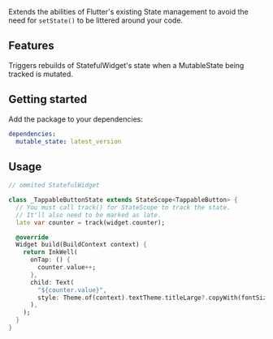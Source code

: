 Extends the abilities of Flutter's existing State management to avoid the need for ```setState()``` to be littered around your code.

## Features

Triggers rebuilds of StatefulWidget's state when a MutableState being tracked is mutated.

## Getting started

Add the package to your dependencies:
```yaml
dependencies:
  mutable_state: latest_version
```

## Usage

```dart
// ommited StatefulWidget

class _TappableButtonState extends StateScope<TappableButton> {
  // You must call track() for StateScope to track the state.
  // It'll also need to be marked as late.
  late var counter = track(widget.counter);

  @override
  Widget build(BuildContext context) {
    return InkWell(
      onTap: () {
        counter.value++;
      },
      child: Text(
        "${counter.value}",
        style: Theme.of(context).textTheme.titleLarge?.copyWith(fontSize: 44),
      ),
    );
  }
}
```
